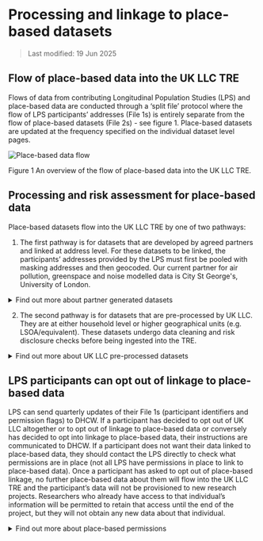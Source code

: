 # Processing and linkage to place-based datasets 

>Last modified: 19 Jun 2025

## Flow of place-based data into the UK LLC TRE 

Flows of data from contributing Longitudinal Population Studies (LPS) and place-based data are conducted through a ‘split file’ protocol where the flow of LPS participants’ addresses (File 1s) is entirely separate from the flow of place-based datasets (File 2s) - see figure 1. Place-based datasets are updated at the frequency specified on the individual dataset level pages. 

![Place-based data flow](Place-based_data_flow.png)


Figure 1 An overview of the flow of place-based data into the UK LLC TRE. 

## Processing and risk assessment for place-based data 

Place-based datasets flow into the UK LLC TRE by one of two pathways: 

1. The first pathway is for datasets that are developed by agreed partners and linked at address level. For these datasets to be linked, the participants’ addresses provided by the LPS must first be pooled with masking addresses and then geocoded. Our current partner for air pollution, greenspace and noise modelled data is City St George's, University of London. 

<details>
<summary>Find out more about partner generated datasets </summary>

- We ask each LPS to send address data to our Trusted Third Party, NHS Digital Health and Care Wales (DHCW), along with the permission flags that indicate LPS/participant approvals for place-based linkages. 

- Our TRE provided by SeRP UK is introducing new functionality to enable DHCW to clean and geo-code address data. DHCW uses specialist linkage software to match LPS addresses to a clean master file of all addresses. This happens entirely within DHCW and is carried out by DHCW staff who already hold the address data. 

- This geocoding process produces cleaned UPRN (property ID) postcodes and LSOAs/equivalent (area IDs). It also produces co-ordinates equivalents (either the central point of the property or the central point of the postcode or LSOA). This is linked to encrypted versions of the participant ID included in File 1s. 

- DHCW will pool all (current and historical) address data at the appropriate resolution* to the task from all LPS (subject to permissions). This will generate a file including only an encrypted version of participant ID and the address, it will not include any other identifiers or data. This will be filtered to exclude participants who have objected to this use of their data (as indicated in the File 1 permission flags). 

- *"Appropriate resolution" means we will send the least granular data needed to undertake the linkage, e.g. if a place-based-linkage is based on LSOA then we would only send LSOA, not full address. 

- UK LLC will generate a list of 'masking' addresses - these are real addresses (UPRNs, LSOA, coordinates) sampled from across the UK, and which are purposefully sampled to replicate LPS sample distributions (e.g. oversampling in Bristol and Bradford) and sampled for high risk of identifiability geographies (e.g. every inhabited UK island has masking addresses sampled to mitigate for outlier participants). UK LLC sends these to DHCW who add them to the pooled address data at a 1:3 case:control ratio. DHCW generates new randomised encrypted participant IDs for these masking cases. 

- DHCW will sends the pooled and masked addresses to agreed partners to add the geocoding data. 

- The place-based modeller assigns the environmental exposure estimate to the full list of pooled and masking addresses. The resulting file has address removed leaving only the encrypted participant ID and environmental exposure. Disclosure risk assessment is undertaken to ensure that the exposure data is not a proxy-ID for a real-world location (i.e. it cannot be used as a look-up to identify participants in online databases).  

- This is sent as a File 2 into SeRP. SeRP uses an ID mapping file generated by DHCW to map the encrypted participant ID used by the place-based modeller to the encrypted participant ID used in UK LLC. The resulting file of UK LLC ID + environmental exposure is deposited in the UK LLC TRE. 

- UK LLC can then identify and remove the masking cases because the ID of the masking case does not match to any real encrypted participant ID in the UK LLC. 

- Additional disclosure control and QC checks are made. The data are then added to the UK LLC database, documented and are made available for research. 
</details>

2. The second pathway is for datasets that are pre-processed by UK LLC. They are at either household level or higher geographical units (e.g. LSOA/equivalent). These datasets undergo data cleaning and risk disclosure checks before being ingested into the TRE.   
<details>
<summary>Find out more about UK LLC pre-processed datasets</summary>
The place-based datasets that UK LLC has pre-processed are either open sources or obtained through data sharing agreements with third parties.  

Disclosure risk assessment is undertaken to ensure that the exposure data is not a proxy-ID for a real-world location (i.e. it cannot be used as a look-up to identify participants in online databases). Data transformation is conducted to reduce risk while still maintaining utility. 

If the geographic unit of the dataset is LSOA/equivalent or higher, the datasets can be sent as File 2s directly into SeRP. The geographic unit is encrypted and can then be linked to the encrypted geographical unit assigned to participants in the TRE. 

If the geographic unit of the dataset is UPRN level, the datasets are sent to DHCW and processed in the same way as ‘partner generated datasets’, for more information please see the associated drop down. 
</details>

## LPS participants can opt out of linkage to place-based data 

LPS can send quarterly updates of their File 1s (participant identifiers and permission flags) to DHCW. If a participant has decided to opt out of UK LLC altogether or to opt out of linkage to place-based data or conversely has decided to opt into linkage to place-based data, their instructions are communicated to DHCW. If a participant does not want their data linked to place-based data, they should contact the LPS directly to check what permissions are in place (not all LPS have permissions in place to link to place-based data). Once a participant has asked to opt out of place-based linkage, no further place-based data about them will flow into the UK LLC TRE and the participant’s data will not be provisioned to new research projects. Researchers who already have access to that individual’s information will be permitted to retain that access until the end of the project, but they will not obtain any new data about that individual. 

<details>
<summary>Find out more about place-based permissions </summary>
UK LLC has four different place-based permission flags that are specified by each LPS in their File 1s sent to DHCW. These include flags specifying if the LPS approves: 

a. ‘Geocoding_Permission’: address data can be geocoded to property, postcode level. 

b. ‘Small_Area_Permission’: place-based information can be linked using encrypted LSOA and higher-level indicators originating from linked sources. 

c. ‘Environment_Permission’: UK LLC can  link different sources of natural and built environment subject to prior notification to individual LPS. 

d. ‘Property_Level_Permission’: UK LLC can generally link different sources of property-level data subject to prior-notification to each LPS. 

Example permissions for specific datasets: 

· Air pollution: flags A, C, D. The place-based modeller geocodes the addresses and then allocates nationally modelled spatial exposure estimates. 

· Energy Performance Certificates: flags A, C, D. UK LLC derives Unique Property Reference Numbers (UPRNs) from addresses and links to property level certificates. 

· Access to Healthy Assets and Hazards: flags B,C. This dataset is at LSOA level and relates to the natural and built environment. UK LLC can derive LSOA from routine NHS records if the appropriate permissions are in place  

· Index of Multiple Deprivation, Urban/Rural, Population density: flags B,C. This dataset is at LSOA level/equivalent, which can be derived from routine NHS records and relates to the environment. 

· Live Births: flag B. This dataset is at Local Authority level, which can be derived from routine NHS records. 
</details>

